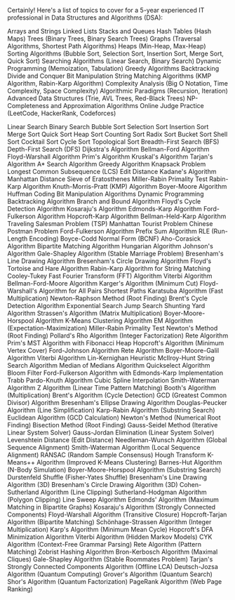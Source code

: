 Certainly! Here's a list of topics to cover for a 5-year experienced IT professional in Data Structures and Algorithms (DSA):

Arrays and Strings
Linked Lists
Stacks and Queues
Hash Tables (Hash Maps)
Trees (Binary Trees, Binary Search Trees)
Graphs (Traversal Algorithms, Shortest Path Algorithms)
Heaps (Min-Heap, Max-Heap)
Sorting Algorithms (Bubble Sort, Selection Sort, Insertion Sort, Merge Sort, Quick Sort)
Searching Algorithms (Linear Search, Binary Search)
Dynamic Programming (Memoization, Tabulation)
Greedy Algorithms
Backtracking
Divide and Conquer
Bit Manipulation
String Matching Algorithms (KMP Algorithm, Rabin-Karp Algorithm)
Complexity Analysis (Big O Notation, Time Complexity, Space Complexity)
Algorithmic Paradigms (Recursion, Iteration)
Advanced Data Structures (Trie, AVL Trees, Red-Black Trees)
NP-Completeness and Approximation Algorithms
Online Judge Practice (LeetCode, HackerRank, Codeforces)


Linear Search
Binary Search
Bubble Sort
Selection Sort
Insertion Sort
Merge Sort
Quick Sort
Heap Sort
Counting Sort
Radix Sort
Bucket Sort
Shell Sort
Cocktail Sort
Cycle Sort
Topological Sort
Breadth-First Search (BFS)
Depth-First Search (DFS)
Dijkstra's Algorithm
Bellman-Ford Algorithm
Floyd-Warshall Algorithm
Prim's Algorithm
Kruskal's Algorithm
Tarjan's Algorithm
A* Search Algorithm
Greedy Algorithm
Knapsack Problem
Longest Common Subsequence (LCS)
Edit Distance
Kadane's Algorithm
Manhattan Distance
Sieve of Eratosthenes
Miller-Rabin Primality Test
Rabin-Karp Algorithm
Knuth-Morris-Pratt (KMP) Algorithm
Boyer-Moore Algorithm
Huffman Coding
Bit Manipulation Algorithms
Dynamic Programming
Backtracking Algorithm
Branch and Bound Algorithm
Floyd's Cycle Detection Algorithm
Kosaraju's Algorithm
Edmonds-Karp Algorithm
Ford-Fulkerson Algorithm
Hopcroft-Karp Algorithm
Bellman-Held-Karp Algorithm
Traveling Salesman Problem (TSP)
Manhattan Tourist Problem
Chinese Postman Problem
Ford-Fulkerson Algorithm
Prefix Sum Algorithm
RLE (Run-Length Encoding)
Boyce-Codd Normal Form (BCNF)
Aho-Corasick Algorithm
Bipartite Matching Algorithm
Hungarian Algorithm
Johnson's Algorithm
Gale-Shapley Algorithm (Stable Marriage Problem)
Bresenham's Line Drawing Algorithm
Bresenham's Circle Drawing Algorithm
Floyd's Tortoise and Hare Algorithm
Rabin-Karp Algorithm for String Matching
Cooley-Tukey Fast Fourier Transform (FFT) Algorithm
Viterbi Algorithm
Bellman-Ford-Moore Algorithm
Karger's Algorithm (Minimum Cut)
Floyd-Warshall's Algorithm for All Pairs Shortest Paths
Karatsuba Algorithm (Fast Multiplication)
Newton-Raphson Method (Root Finding)
Brent's Cycle Detection Algorithm
Exponential Search
Jump Search
Shunting Yard Algorithm
Strassen's Algorithm (Matrix Multiplication)
Boyer-Moore-Horspool Algorithm
K-Means Clustering Algorithm
EM Algorithm (Expectation-Maximization)
Miller-Rabin Primality Test
Newton's Method (Root Finding)
Pollard's Rho Algorithm (Integer Factorization)
Rete Algorithm
Prim's MST Algorithm with Fibonacci Heap
Hopcroft's Algorithm (Minimum Vertex Cover)
Ford-Johnson Algorithm
Rete Algorithm
Boyer-Moore-Galil Algorithm
Viterbi Algorithm
Lin-Kernighan Heuristic
McIlroy-Hunt String Search Algorithm
Median of Medians Algorithm
Quickselect Algorithm
Bloom Filter
Ford-Fulkerson Algorithm with Edmonds-Karp Implementation
Trabb Pardo-Knuth Algorithm
Cubic Spline Interpolation
Smith-Waterman Algorithm
Z Algorithm (Linear Time Pattern Matching)
Booth's Algorithm (Multiplication)
Brent's Algorithm (Cycle Detection)
GCD (Greatest Common Divisor) Algorithm
Bresenham's Ellipse Drawing Algorithm
Douglas-Peucker Algorithm (Line Simplification)
Karp-Rabin Algorithm (Substring Search)
Euclidean Algorithm (GCD Calculation)
Newton's Method (Numerical Root Finding)
Bisection Method (Root Finding)
Gauss-Seidel Method (Iterative Linear System Solver)
Gauss-Jordan Elimination (Linear System Solver)
Levenshtein Distance (Edit Distance)
Needleman-Wunsch Algorithm (Global Sequence Alignment)
Smith-Waterman Algorithm (Local Sequence Alignment)
RANSAC (Random Sample Consensus)
Hough Transform
K-Means++ Algorithm (Improved K-Means Clustering)
Barnes-Hut Algorithm (N-Body Simulation)
Boyer-Moore-Horspool Algorithm (Substring Search)
Durstenfeld Shuffle (Fisher-Yates Shuffle)
Bresenham's Line Drawing Algorithm (3D)
Bresenham's Circle Drawing Algorithm (3D)
Cohen-Sutherland Algorithm (Line Clipping)
Sutherland-Hodgman Algorithm (Polygon Clipping)
Line Sweep Algorithm
Edmonds' Algorithm (Maximum Matching in Bipartite Graphs)
Kosaraju's Algorithm (Strongly Connected Components)
Floyd-Warshall Algorithm (Transitive Closure)
Hopcroft-Tarjan Algorithm (Bipartite Matching)
Schönhage-Strassen Algorithm (Integer Multiplication)
Karp's Algorithm (Minimum Mean Cycle)
Hopcroft's DFA Minimization Algorithm
Viterbi Algorithm (Hidden Markov Models)
CYK Algorithm (Context-Free Grammar Parsing)
Rete Algorithm (Pattern Matching)
Zobrist Hashing Algorithm
Bron-Kerbosch Algorithm (Maximal Cliques)
Gale-Shapley Algorithm (Stable Roommates Problem)
Tarjan's Strongly Connected Components Algorithm (Offline LCA)
Deutsch-Jozsa Algorithm (Quantum Computing)
Grover's Algorithm (Quantum Search)
Shor's Algorithm (Quantum Factorization)
PageRank Algorithm (Web Page Ranking)